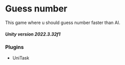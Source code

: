 # Guess number

This game where u should guess number faster than AI.

##### Unity version 2022.3.32f1

### Plugins

* UniTask